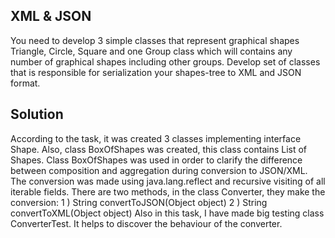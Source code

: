 XML & JSON
----
You need to develop 3 simple classes that represent graphical shapes Triangle, Circle, Square and one Group class which
 will contains any number of graphical shapes including other groups.
Develop set of classes that is responsible for serialization your shapes-tree to XML and JSON format.

Solution
----
According to the task, it was created 3 classes implementing interface Shape. Also, class BoxOfShapes was created, 
this class contains List of Shapes. Class BoxOfShapes was used in order to clarify the difference between composition and aggregation during conversion to JSON/XML.
The conversion was made using java.lang.reflect and recursive visiting of all iterable fields. 
There are two methods, in the class Converter, they make the conversion: 
1 ) String convertToJSON(Object object) 
2 ) String convertToXML(Object object)
Also in this task, I have made big testing class ConverterTest. It helps to discover the behaviour of the converter.
